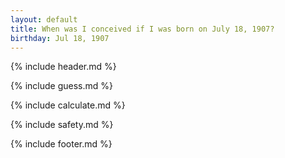 ```yaml
---
layout: default
title: When was I conceived if I was born on July 18, 1907?
birthday: Jul 18, 1907
---
```


{% include header.md %}

{% include guess.md %}

{% include calculate.md %}

{% include safety.md %}

{% include footer.md %}



